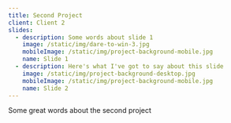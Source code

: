 ```yaml
---
title: Second Project
client: Client 2
slides:
  - description: Some words about slide 1
    image: /static/img/dare-to-win-3.jpg
    mobileImage: /static/img/project-background-mobile.jpg
    name: Slide 1
  - description: Here's what I've got to say about this slide
    image: /static/img/project-background-desktop.jpg
    mobileImage: /static/img/project-background-mobile.jpg
    name: Slide 2
---
```

Some great words about the second project
